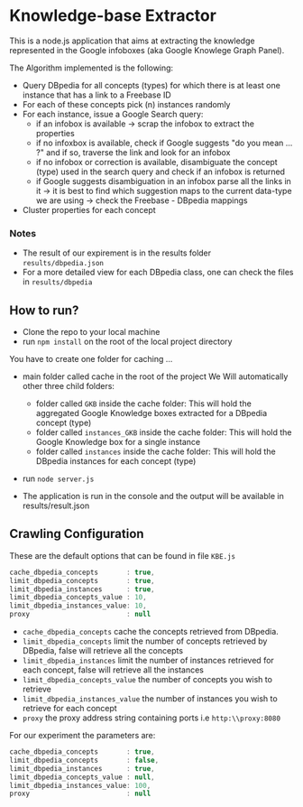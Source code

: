 Knowledge-base Extractor
=======================

This is a node.js application that aims at extracting the knowledge represented in the Google infoboxes (aka Google Knowlege Graph Panel). 

The Algorithm implemented is the following:
 - Query DBpedia for all concepts (types) for which there is at least one instance that has a <sameAs> link to a Freebase ID 
 - For each of these concepts pick (n) instances randomly 
 - For each instance, issue a Google Search query:
     + if an infobox is available -> scrap the infobox to extract the properties
     + if no infoxbox is available, check if Google suggests "do you mean ... ?" and if so, traverse the link and look for an infobox
     + if no infobox or correction is available, disambiguate the concept (type) used in the search query and check if an infobox is returned 
     + if Google suggests disambiguation in an infobox parse all the links in it -> it is best to find which suggestion maps to the current data-type we are using -> check the Freebase - DBpedia mappings
 - Cluster properties for each concept 

### Notes
- The result of our expirement is in the results folder ```results/dbpedia.json```
- For a more detailed view for each DBpedia class, one can check the files in ```results/dbpedia```

## How to run?
 - Clone the repo to your local machine
 - run ```npm install``` on the root of the local project directory 

You have to create one folder for caching ...
 - main folder called cache in the root of the project
 We Will automatically other three child folders:
 	+ folder called ```GKB``` inside the cache folder: This will hold the aggregated Google Knowledge boxes extracted for a DBpedia concept (type)
 	+ folder called ```instances_GKB``` inside the cache folder: This will hold the Google Knowledge box for a single instance
 	+ folder called ```instances``` inside the cache folder: This will hold the DBpedia instances for each concept (type)

 - run ```node server.js```
 - The application is run in the console and the output will be available in results/result.json

## Crawling Configuration
These are the default options that can be found in file ```KBE.js```
```js
cache_dbpedia_concepts       : true,
limit_dbpedia_concepts       : true,
limit_dbpedia_instances      : true,
limit_dbpedia_concepts_value : 10,
limit_dbpedia_instances_value: 10,
proxy                        : null
```
- ```cache_dbpedia_concepts``` cache the concepts retrieved from DBpedia.
- ```limit_dbpedia_concepts``` limit the number of concepts retrieved by DBpedia, false will retrieve all the concepts
- ```limit_dbpedia_instances``` limit the number of instances retrieved for each concept, false will retrieve all the instances
- ```limit_dbpedia_concepts_value``` the number of concepts you wish to retrieve
- ```limit_dbpedia_instances_value``` the number of instances you wish to retrieve for each concept
- ```proxy``` the proxy address string containing ports i.e ```http:\\proxy:8080```

For our experiment the parameters are:
```js
cache_dbpedia_concepts       : true,
limit_dbpedia_concepts       : false,
limit_dbpedia_instances      : true,
limit_dbpedia_concepts_value : null,
limit_dbpedia_instances_value: 100,
proxy                        : null
```
